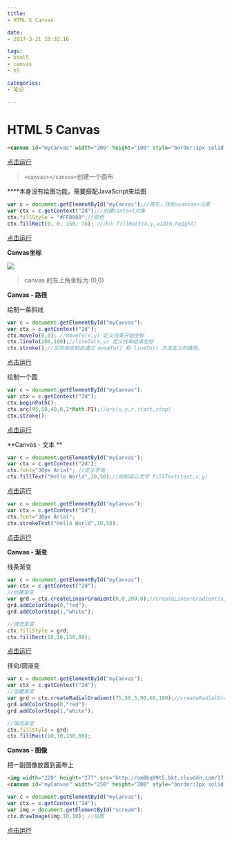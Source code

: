 ```yaml
---
title: 
- HTML 5 Canvas 

date: 
- 2017-3-31 10:32:16

tags: 
- html5
- canvas
- h5

categories:
- 笔记

---
```


# HTML 5 Canvas

```html
<canvas id="myCanvas" width="200" height="100" style="border:1px solid #000000;"></canvas>
```

[点击运行](https://jsfiddle.net/noakcn/fzyttzso/4/)

> `<canvas></canvas>`创建一个画布

**<canvas>**本身没有绘图功能，需要搭配JavaScript来绘图

```javascript
var c = document.getElementById("myCanvas");//首先，找到<canvas>元素
var ctx = c.getContext("2d");//创建context对象
ctx.fillStyle = "#FF0000";//颜色
ctx.fillRect(0, 0, 150, 75); //大小 fillRect(x,y,width,height) 
```

[点击运行](https://jsfiddle.net/noakcn/fzyttzso/2/)

**Canvas坐标**

![](http://om8bq99t5.bkt.clouddn.com/17-3-28/94347096-file_1490683818919_afa9.png)

> canvas 的左上角坐标为 (0,0) 



<!-- more -->



**Canvas - 路径**

绘制一条斜线

```javascript
var c = document.getElementById("myCanvas");
var ctx = c.getContext("2d");
ctx.moveTo(0,0); //moveTo(x,y) 定义线条开始坐标
ctx.lineTo(200,100);//lineTo(x,y) 定义线条结束坐标
ctx.stroke();//实际地绘制出通过 moveTo() 和 lineTo() 方法定义的路径。
```

[点击运行](https://jsfiddle.net/noakcn/fzyttzso/3/)

绘制一个圆

```javascript
var c = document.getElementById("myCanvas");
var ctx = c.getContext("2d");
ctx.beginPath();
ctx.arc(95,50,40,0,2*Math.PI);//arc(x,y,r,start,stop)
ctx.stroke();
```

[点击运行](https://jsfiddle.net/noakcn/fzyttzso/5/)



**Canvas - 文本 **

```javascript
var c = document.getElementById("myCanvas");
var ctx = c.getContext("2d");
ctx.font="30px Arial"; //定义字体
ctx.fillText("Hello World",10,50);//绘制实心文字 fillText(text,x,y) 
```

[点击运行](https://jsfiddle.net/noakcn/fzyttzso/6/)

```javascript
var c = document.getElementById("myCanvas");
var ctx = c.getContext("2d");
ctx.font="30px Arial";
ctx.strokeText("Hello World",10,50);
```

[点击运行](https://jsfiddle.net/noakcn/fzyttzso/7/)

**Canvas - 渐变**

线条渐变

```javascript
var c = document.getElementById("myCanvas");
var ctx = c.getContext("2d");
//创建渐变
var grd = ctx.createLinearGradient(0,0,200,0);//createLinearGradient(x,y,x1,y1) - 创建线条渐变
grd.addColorStop(0,"red");
grd.addColorStop(1,"white");

//填充渐变
ctx.fillStyle = grd;
ctx.fillRect(10,10,150,80);
```

[点击运行](https://jsfiddle.net/noakcn/fzyttzso/8/)

径向/圆渐变

```javascript
var c = document.getElementById("myCanvas");
var ctx = c.getContext("2d");
//创建渐变
var grd = ctx.createRadialGradient(75,50,5,90,60,100);//createRadialGradient(x,y,r,x1,y1,r1) - 创建一个径向/圆渐变
grd.addColorStop(0,"red");
grd.addColorStop(1,"white");

//填充渐变
ctx.fillStyle = grd;
ctx.fillRect(10,10,150,80);
```



**Canvas - 图像**

把一副图像放置到画布上

```html
<img width="220" height="277" src="http://om8bq99t5.bkt.clouddn.com/17-3-30/35361084-file_1490843381323_5aa4.png" alt="图像" id="scream">
<canvas id="myCanvas" width="250" height="300" style="border:1px solid #000000;"></canvas>
```

```javascript
var c = document.getElementById("myCanvas");
var ctx = c.getContext("2d");
var img = document.getElementById("scream");
ctx.drawImage(img,10,10); //绘图
```

[点击运行](https://jsfiddle.net/noakcn/fzyttzso/10/)

